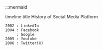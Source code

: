 :::mermaid

timeline 
    title History of Social Media Platform

    2002 : LinkedIn
    2004 : Facebook 
         : Google 
    2005 : Youtube
    2006 : Twitter(X)
